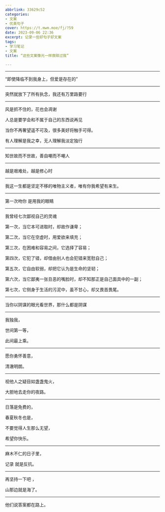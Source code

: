```yaml
---
abbrlink: 33629c52
categories:
- 文案
- 优美句子
cover: https://t.mwm.moe/fj/?59
date: 2023-09-06 22:36
excerpt: 记录一些好句子好文案
tags:
- 学习笔记
- 文案
title: “这些文案像光一样救赎过我”

---
```


---

“即使降临不到我身上，但爱是存在的”

---

突然就放下了所有执念，我还有万里路要行

---

风是抓不住的，花也会凋谢

人总是要学会和不属于自己的东西说再见

当你不再奢望遥不可及，很多美好将触手可得。

有人理解是我之幸，无人理解我淡定独行

---

知世故而不世故，善自嘲而不嘲人

---

越是艰难处，越是修心时

---

我这一生都是坚定不移的唯物主义者，唯有你我希望有来生。

---

第一次吻你 是用我的眼睛

---

我曾经七次鄙视自己的灵魂

第一次，当它本可进取时，却故作谦卑；

第二次，当它在空虚时，用爱欲来填充；

第三次，在困难和容易之间，它选择了容易；

第四次，它犯了错，却借由别人也会犯错来宽慰自己；

第五次，它自由软弱，却把它认为是生命的坚韧；

第六次，当它鄙夷一张丑恶的嘴脸时，却不知那正是自己面具中的一副；

第七次，它侧身于生活的污泥中，虽不甘心，却又畏首畏尾。

---

当你以阴谋的眼光看世界，那什么都是阴谋

---

我独我， 

世间第一等， 

此间最上乘。

---

愿你勇怀善意， 

清澈明朗。

---

视他人之疑目如盏盏鬼火，

大胆地去走你的夜路。

---

日落是免费的，

春夏秋冬也是，

不要觉得人生那么无望，

希望你快乐。

---

麻木不仁的日子里，

记录 就是反抗。

---

再坚持一下吧 ，

山那边就是海了。

---

他们说答案都在路上。